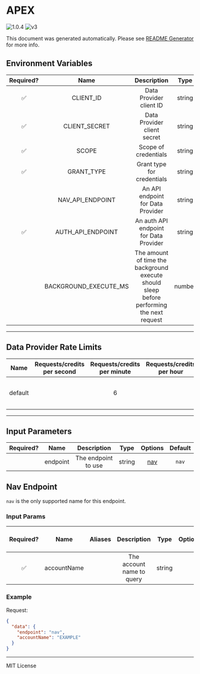 # APEX

![1.0.4](https://img.shields.io/github/package-json/v/smartcontractkit/external-adapters-js?filename=packages/sources/apex/package.json) ![v3](https://img.shields.io/badge/framework%20version-v3-blueviolet)

This document was generated automatically. Please see [README Generator](../../scripts#readme-generator) for more info.

## Environment Variables

| Required? |         Name          |                                        Description                                        |  Type  | Options |                                   Default                                   |
| :-------: | :-------------------: | :---------------------------------------------------------------------------------------: | :----: | :-----: | :-------------------------------------------------------------------------: |
|    ✅     |       CLIENT_ID       |                                  Data Provider client ID                                  | string |         |                                                                             |
|    ✅     |     CLIENT_SECRET     |                                Data Provider client secret                                | string |         |                                                                             |
|    ✅     |         SCOPE         |                                   Scope of credentials                                    | string |         |                                                                             |
|    ✅     |      GRANT_TYPE       |                                Grant type for credentials                                 | string |         |                                                                             |
|           |   NAV_API_ENDPOINT    |                             An API endpoint for Data Provider                             | string |         | `https://api.apexgroup.com/1ASkuiqAPUyZTQqYIK8RlC6G8tWupuC7/v1/reports/NAV` |
|    ✅     |   AUTH_API_ENDPOINT   |                          An auth API endpoint for Data Provider                           | string |         |                                                                             |
|           | BACKGROUND_EXECUTE_MS | The amount of time the background execute should sleep before performing the next request | number |         |                                   `10000`                                   |

---

## Data Provider Rate Limits

|  Name   | Requests/credits per second | Requests/credits per minute | Requests/credits per hour |               Note                |
| :-----: | :-------------------------: | :-------------------------: | :-----------------------: | :-------------------------------: |
| default |                             |              6              |                           | Setting reasonable default limits |

---

## Input Parameters

| Required? |   Name   |     Description     |  Type  |       Options        | Default |
| :-------: | :------: | :-----------------: | :----: | :------------------: | :-----: |
|           | endpoint | The endpoint to use | string | [nav](#nav-endpoint) |  `nav`  |

## Nav Endpoint

`nav` is the only supported name for this endpoint.

### Input Params

| Required? |    Name     | Aliases |        Description        |  Type  | Options | Default | Depends On | Not Valid With |
| :-------: | :---------: | :-----: | :-----------------------: | :----: | :-----: | :-----: | :--------: | :------------: |
|    ✅     | accountName |         | The account name to query | string |         |         |            |                |

### Example

Request:

```json
{
  "data": {
    "endpoint": "nav",
    "accountName": "EXAMPLE"
  }
}
```

---

MIT License
